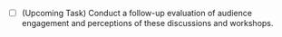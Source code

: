 - [ ] (Upcoming Task) Conduct a follow-up evaluation of audience engagement and perceptions of these discussions and workshops.
